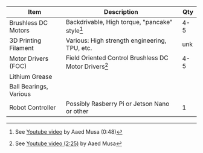 | Item                   | Description                                           | Qty |
| ---------------------- | ----------------------------------------------------- | --- |
| Brushless DC Motors    | Backdrivable, High torque, "pancake" style[^1]        | 4-5 |
| 3D Printing Filament   | Various: High strength engineering, TPU, etc.         | unk |
| Motor Drivers (FOC)    | Field Oriented Control Brushless DC Motor Drivers[^2] | 4-5 |
| Lithium Grease         |                                                       |     |
| Ball Bearings, Various |                                                       |     |
| Robot Controller       | Possibly Rasberry Pi or Jetson Nano or other          | 1   | 

[^1]: See [Youtube video](https://youtu.be/gxXatMr0LX4?list=PLQwqq7EmIEwlDvOPj1n2QAGzWQpTpn7er&t=48) by Aaed Musa (0:48)
[^2]: See [Youtube video (2:25)](https://youtu.be/gxXatMr0LX4?list=PLQwqq7EmIEwlDvOPj1n2QAGzWQpTpn7er&t=145) by Aaed Musa